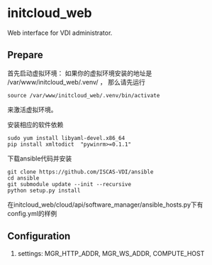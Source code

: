 # initcloud_web
Web interface for VDI administrator.

## Prepare
首先启动虚拟环境：
如果你的虚拟环境安装的地址是  /var/www/initcloud_web/.venv/ ， 那么请先运行 
```shell
source /var/www/initcloud_web/.venv/bin/activate
```
来激活虚拟环境。

安装相应的软件依赖
```shell
sudo yum install libyaml-devel.x86_64
pip install xmltodict  "pywinrm>=0.1.1"
```

下载ansible代码并安装
```shell
git clone https://github.com/ISCAS-VDI/ansible
cd ansible 
git submodule update --init --recursive
python setup.py install
```
在initcloud_web/cloud/api/software_manager/ansible_hosts.py下有config.yml的样例

## Configuration
1. settings: MGR_HTTP_ADDR, MGR_WS_ADDR, COMPUTE_HOST

